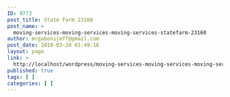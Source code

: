```yaml
---
ID: 9773
post_title: State Farm 23160
post_name: >
  moving-services-moving-services-moving-services-statefarm-23160
author: mrgabonijeff@gmail.com
post_date: 2018-03-28 01:49:16
layout: page
link: >
  http://localhost/wordpress/moving-services-moving-services-moving-services-statefarm-23160/
published: true
tags: [ ]
categories: [ ]
---
```

